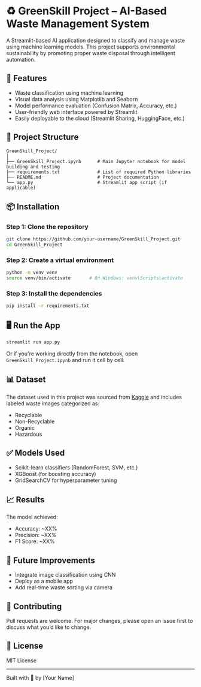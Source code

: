 # ♻️ GreenSkill Project – AI-Based Waste Management System

A Streamlit-based AI application designed to classify and manage waste using machine learning models. This project supports environmental sustainability by promoting proper waste disposal through intelligent automation.

## 🚀 Features

- Waste classification using machine learning
- Visual data analysis using Matplotlib and Seaborn
- Model performance evaluation (Confusion Matrix, Accuracy, etc.)
- User-friendly web interface powered by Streamlit
- Easily deployable to the cloud (Streamlit Sharing, HuggingFace, etc.)

## 📁 Project Structure

```
GreenSkill_Project/
│
├── GreenSkill_Project.ipynb      # Main Jupyter notebook for model building and testing
├── requirements.txt              # List of required Python libraries
├── README.md                     # Project documentation
└── app.py                        # Streamlit app script (if applicable)
```

## 📦 Installation

### Step 1: Clone the repository

```bash
git clone https://github.com/your-username/GreenSkill_Project.git
cd GreenSkill_Project
```

### Step 2: Create a virtual environment

```bash
python -m venv venv
source venv/bin/activate       # On Windows: venv\Scripts\activate
```

### Step 3: Install the dependencies

```bash
pip install -r requirements.txt
```

## 🖥️ Run the App

```bash
streamlit run app.py
```

Or if you're working directly from the notebook, open `GreenSkill_Project.ipynb` and run it cell by cell.

## 📊 Dataset

The dataset used in this project was sourced from [Kaggle](https://www.kaggle.com) and includes labeled waste images categorized as:
- Recyclable
- Non-Recyclable
- Organic
- Hazardous

## ✅ Models Used

- Scikit-learn classifiers (RandomForest, SVM, etc.)
- XGBoost (for boosting accuracy)
- GridSearchCV for hyperparameter tuning

## 📈 Results

The model achieved:
- Accuracy: ~XX%
- Precision: ~XX%
- F1 Score: ~XX%

## 🔧 Future Improvements

- Integrate image classification using CNN
- Deploy as a mobile app
- Add real-time waste sorting via camera

## 🤝 Contributing

Pull requests are welcome. For major changes, please open an issue first to discuss what you’d like to change.

## 📄 License

MIT License

---

Built with 💚 by [Your Name]